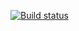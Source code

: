[![Build status](https://ci.appveyor.com/api/projects/status/82465ny69nola6k7?svg=true)](https://ci.appveyor.com/project/SerDobr/transferfromcardtocard)
